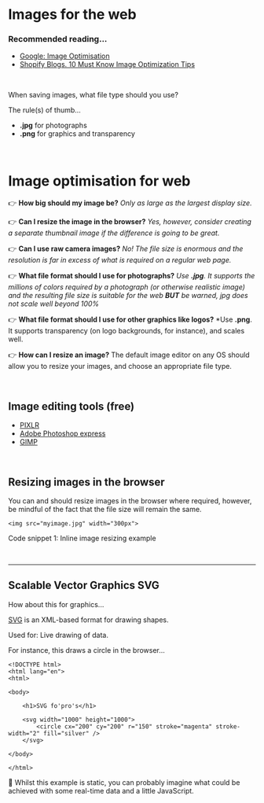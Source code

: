 # Images for the web

### Recommended reading...

* [Google: Image Optimisation](https://developers.google.com/web/fundamentals/performance/optimizing-content-efficiency/image-optimization)
* [Shopify Blogs. 10 Must Know Image Optimization Tips](https://www.shopify.com.au/blog/7412852-10-must-know-image-optimization-tips)

<br>

When saving images, what file type should you use?

The rule(s) of thumb...

* **.jpg** for photographs
* **.png** for graphics and transparency

<br>

# Image optimisation for web

:point_right: **How big should my image be?** *Only as large as the largest display size.*

:point_right: **Can I resize the image in the browser?** *Yes, however, consider creating a separate thumbnail image if the difference is going to be great.*

:point_right: **Can I use raw camera images?** *No! The file size is enormous and the resolution is far in excess of what is required on a regular web page.*

:point_right: **What file format should I use for photographs?** *Use **.jpg**. It supports the millions of colors required by a photograph (or otherwise realistic image) and the resulting file size is suitable for the web **BUT** be warned, jpg does not scale well beyond 100%*

:point_right: **What file format should I use for other graphics like logos?** *Use **.png**. It supports transparency (on logo backgrounds, for instance), and scales well.

:point_right: **How can I resize an image?** The default image editor on any OS should allow you to resize your images, and choose an appropriate file type.

<br>

## Image editing tools (free)

* [PIXLR](https://pixlr.com/)
* [Adobe Photoshop express](https://www.photoshop.com/products/photoshopexpress)
* [GIMP](https://www.gimp.org/)

<br>

## Resizing images in the browser

You can and should resize images in the browser where required, however, be mindful of the fact that the file size will remain the same.

````
<img src="myimage.jpg" width="300px">
````
Code snippet 1: Inline image resizing example

<br>

<hr>

## Scalable Vector Graphics SVG

How about this for graphics...

[SVG](https://www.w3schools.com/graphics/svg_intro.asp) is an XML-based format for drawing shapes.

Used for: Live drawing of data.

For instance, this draws a circle in the browser...

````
<!DOCTYPE html>
<html lang="en">
<html>

<body>

    <h1>SVG fo'pro's</h1>

    <svg width="1000" height="1000">
        <circle cx="200" cy="200" r="150" stroke="magenta" stroke-width="2" fill="silver" />
    </svg>

</body>

</html>
````

:muscle: Whilst this example is static, you can probably imagine what could be achieved with some real-time data and a little JavaScript.
